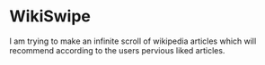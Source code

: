 # WikiSwipe

I am trying to make an infinite scroll of wikipedia articles which will recommend according to the users pervious liked articles.
